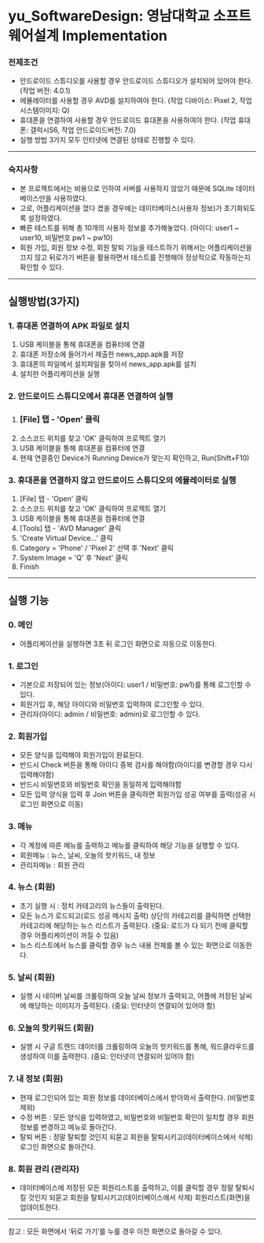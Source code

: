# yu_SoftwareDesign: 영남대학교 소프트웨어설계 Implementation


### 전제조건

- 안드로이드 스튜디오를 사용할 경우 안드로이드 스튜디오가 설치되어 있어야 한다. (작업 버전: 4.0.1)
- 에뮬레이터를 사용할 경우 AVD를 설치하여야 한다. (작업 디바이스: Pixel 2, 작업 시스템이미지: Q)
- 휴대폰을 연결하여 사용할 경우 안드로이드 휴대폰을 사용하여야 한다. (작업 휴대폰: 갤럭시S6, 작업 안드로이드버전: 7.0)
- 실행 방법 3가지 모두 인터넷에 연결된 상태로 진행할 수 있다.

---

### 숙지사항

- 본 프로젝트에서는 비용으로 인하여 서버를 사용하지 않았기 때문에 SQLite 데이터베이스만을 사용하였다.
- 고로, 어플리케이션을 껐다 켰을 경우에는 데이터베이스(사용자 정보)가 초기화되도록 설정하였다.
- 빠른 테스트를 위해 총 10개의 사용자 정보를 추가해놓았다. (아이디: user1 ~ user10, 비밀번호 pw1 ~ pw10)
- 회원 가입, 회원 정보 수정, 회원 탈퇴 기능을 테스트하기 위해서는 어플리케이션을 끄지 않고 뒤로가기 버튼을 활용하면서 테스트를 진행해야 정상적으로 작동하는지 확인할 수 있다.

---

## 실행방법(3가지)

### 1. 휴대폰 연결하여 APK 파일로 설치

1. USB 케이블을 통해 휴대폰을 컴퓨터에 연결
2. 휴대폰 저장소에 들어가서 제출한 news_app.apk를 저장
3. 휴대폰의 파일에서 설치파일을 찾아서 news_app.apk를 설치
4. 설치한 어플리케이션을 실행

### 2. 안드로이드 스튜디오에서 휴대폰 연결하여 실행

1. ### [File] 탭 - 'Open' 클릭
2. 소스코드 위치를 찾고 'OK' 클릭하여 프로젝트 열기
3. USB 케이블을 통해 휴대폰을 컴퓨터에 연결
4. 현재 연결중인 Device가 Running Device가 맞는지 확인하고, Run(Shift+F10)

### 3. 휴대폰을 연결하지 않고 안드로이드 스튜디오의 에뮬레이터로 실행

1. [File] 탭 - 'Open' 클릭
2. 소스코드 위치를 찾고 'OK' 클릭하여 프로젝트 열기
3. USB 케이블을 통해 휴대폰을 컴퓨터에 연결
4. [Tools] 탭 - 'AVD Manager' 클릭
5. 'Create Virtual Device...' 클릭
6. Category = 'Phone' / 'Pixel 2' 선택 후 'Next' 클릭
7. System Image = 'Q' 후 'Next' 클릭
8. Finish

---

## 실행 기능

### 0. 메인

- 어플리케이션을 실행하면 3초 뒤 로그인 화면으로 자동으로 이동한다.

### 1. 로그인

- 기본으로 저장되어 있는 정보(아이디: user1 / 비밀번호: pw1)를 통해 로그인할 수 있다.
- 회원가입 후, 해당 아이디와 비밀번호 입력하여 로그인할 수 있다.
- 관리자(아이디: admin / 비밀번호: admin)로 로그인할 수 있다.

### 2. 회원가입

- 모든 양식을 입력해야 회원가입이 완료된다.
- 반드시 Check 버튼을 통해 아이디 중복 검사를 해야함(아이디를 변경할 경우 다시 입력해야함)
- 반드시 비밀번호와 비밀번호 확인을 동일하게 입력해야함
- 모든 입력 양식을 입력 후 Join 버튼을 클릭하면 회원가입 성공 여부를 출력(성공 시 로그인 화면으로 이동)

### 3. 메뉴

- 각 계정에 따른 메뉴를 출력하고 메뉴를 클릭하여 해당 기능을 실행할 수 있다.
- 회원메뉴 : 뉴스, 날씨, 오늘의 핫키워드, 내 정보
- 관리자메뉴 : 회원 관리

### 4. 뉴스 (회원)

- 초기 실행 시 : 정치 카테고리의 뉴스들이 출력된다.
- 모든 뉴스가 로드되고(로드 성공 메시지 출력) 상단의 카테고리를 클릭하면 선택한 카테고리에 해당하는 뉴스 리스트가 출력된다. (중요: 로드가 다 되기 전에 클릭할 경우 어플리케이션이 꺼질 수 있음)
- 뉴스 리스트에서 뉴스를 클릭할 경우 뉴스 내용 전체를 볼 수 있는 화면으로 이동한다.

### 5. 날씨 (회원)

- 실행 시 네이버 날씨를 크롤링하여 오늘 날씨 정보가 출력되고, 어플에 저장된 날씨에 해당하는 이미지가 출력된다. (중요: 인터넷이 연결되어 있어야 함)

### 6. 오늘의 핫키워드 (회원)

- 실행 시 구글 트렌드 데이터를 크롤링하여 오늘의 핫키워드를 통해, 워드클라우드를 생성하여 이를 출력한다. (중요: 인터넷이 연결되어 있어야 함)

### 7. 내 정보 (회원)

- 현재 로그인되어 있는 회원 정보를 데이터베이스에서 받아와서 출력한다. (비밀번호 제외)
- 수정 버튼 : 모든 양식을 입력하였고, 비밀번호와 비밀번호 확인이 일치할 경우 회원 정보를 변경하고 메뉴로 돌아간다.
- 탈퇴 버튼 : 정말 탈퇴할 것인지 되묻고 회원을 탈퇴시키고(데이터베이스에서 삭제) 로그인 화면으로 돌아간다.

### 8. 회원 관리 (관리자)

- 데이터베이스에 저장된 모든 회원리스트를 출력하고, 이를 클릭할 경우 정말 탈퇴시킬 것인지 되묻고 회원을 탈퇴시키고(데이터베이스에서 삭제) 회원리스트(화면)을 업데이트한다.

---

참고 : 모든 화면에서 ‘뒤로 가기’를 누를 경우 이전 화면으로 돌아갈 수 있다.
